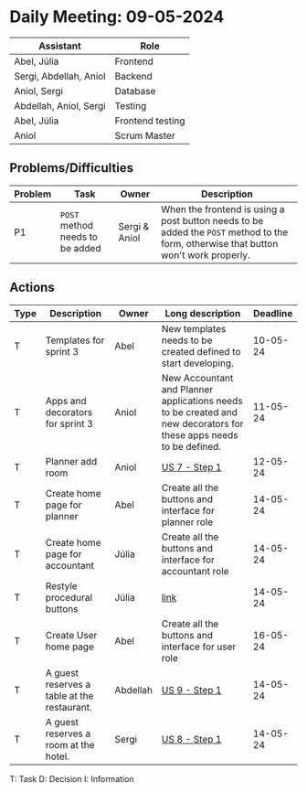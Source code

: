 # Daily Meeting: 09-05-2024

| **Assistant**          | **Role**         |
|------------------------|------------------|
| Abel, Júlia            | Frontend         |
| Sergi, Abdellah, Aniol | Backend          |
| Aniol, Sergi           | Database         |
| Abdellah, Aniol, Sergi | Testing          |
| Abel, Júlia            | Frontend testing |
| Aniol                  | Scrum Master     |

## Problems/Difficulties

| Problem | Task                            | Owner         | Description                                                                                                                          |
|---------|---------------------------------|---------------|--------------------------------------------------------------------------------------------------------------------------------------|
| P1      | `POST` method needs to be added | Sergi & Aniol | When the frontend is using a post button needs to be added the `POST` method to the form, otherwise that button won't work properly. |

## Actions

| Type | Description                                 | Owner    | Long description                                                                                                   | Deadline |
|------|---------------------------------------------|----------|--------------------------------------------------------------------------------------------------------------------|----------|
| T    | Templates for sprint 3                      | Abel     | New templates needs to be created defined to start developing.                                                     | 10-05-24 |
| T    | Apps and decorators for sprint 3            | Aniol    | New Accountant and Planner applications needs to be created and new decorators for these apps needs to be defined. | 11-05-24 |
| T    | Planner add room                            | Aniol    | [US 7 - Step 1](https://github.com/Computer-Engineering-UdL/JointProject/issues/250)                               | 12-05-24 |
| T    | Create home page for planner                | Abel     | Create all the buttons and interface for planner role                                                              | 14-05-24 |         
| T    | Create home page for accountant             | Júlia    | Create all the buttons and interface for accountant role                                                           | 14-05-24 |
| T    | Restyle procedural buttons                  | Júlia    | [link](https://github.com/Computer-Engineering-UdL/JointProject/issues/249)                                        | 14-05-24 |
| T    | Create User home page                       | Abel     | Create all the buttons and interface for user role                                                                 | 16-05-24 |
| T    | A guest reserves a table at the restaurant. | Abdellah | [US 9 - Step 1](https://github.com/Computer-Engineering-UdL/JointProject/issues/252)                               | 14-05-24 |
| T    | A guest reserves a room at the hotel.       | Sergi    | [US 8 - Step 1](https://github.com/Computer-Engineering-UdL/JointProject/issues/254)                               | 14-05-24 |

T: Task
D: Decision
I: Information
